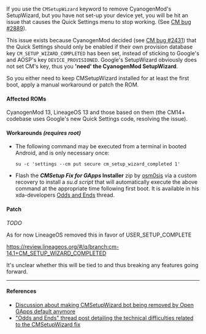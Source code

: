 If you use the `CMSetupWizard` keyword to remove CyanogenMod's SetupWizard, but you have not set-up your device yet, you will be hit an issue that causes the Quick Settings menu to stop working. (See [CM bug #2889](https://jira.cyanogenmod.org/browse/NIGHTLIES-2889)).

This issue exists because CyanogenMod decided (see [CM bug #2431](http://review.cyanogenmod.org/#/q/topic:CYNGNOS-2431)) that the Quick Settings should only be enabled if their own provision database key `CM_SETUP_WIZARD_COMPLETED` has been set, instead of sticking to Google's and AOSP's key `DEVICE_PROVISIONED`.
Google's SetupWizard obviously does not set CM's key, thus you **'need' the CyanogenMod SetupWizard**.

So you either need to keep CMSetupWizard installed for at least the first boot, apply a manual workaround or patch the ROM.

#### Affected ROMs
CyanogenMod 13, LineageOS 13 and those based on them (the CM14+ codebase uses Google's new Quick Settings code, resolving the issue).

#### Workarounds _(requires root)_
* The following command may be executed from a terminal in booted Android, and is only necessary once:

    `su -c 'settings --cm put secure cm_setup_wizard_completed 1'`

* Flash the **_CMSetup Fix for GApps_ Installer** zip by [osm0sis](https://github.com/osm0sis) via a custom recovery to install a _su.d script_ that will automatically execute the above command at the appropriate time following first boot. It is available in his xda-developers [Odds and Ends](http://forum.xda-developers.com/showthread.php?t=2239421) thread.

#### Patch
*TODO*

As for now LineageOS removed this in favor of USER_SETUP_COMPLETE

https://review.lineageos.org/#/q/branch:cm-14.1+CM_SETUP_WIZARD_COMPLETED

It's unclear whether this will be tied to and thus breaking any features going forward.

***
#### References
* [Discussion about making CMSetupWizard bot being removed by Open GApps default anymore](https://github.com/opengapps/opengapps/commit/ca0704182ac3c9f47d1ad4c5494500866ba42665)
* ["Odds and Ends" thread post detailing the technical difficulties related to the CMSetupWizard fix](https://forum.xda-developers.com/showpost.php?p=67444950&postcount=721)
